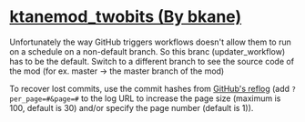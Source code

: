# [ktanemod_twobits (By bkane)](https://github.com/bkane/ktanemod_twobits)

Unfortunately the way GitHub triggers workflows doesn't allow them to run on a schedule on a non-default branch. So this branc (updater_workflow) has to be the default. Switch to a different branch to see the source code of the mod (for ex. master -> the master branch of the mod)

To recover lost commits, use the commit hashes from [GitHub's reflog](https://api.github.com/repos/KtaneModules/ktanemod_twobits-bkane/events) (add `?per_page=#&page=#` to the log URL to increase the page size (maximum is 100, default is 30) and/or specify the page number (default is 1)).
